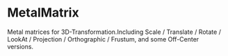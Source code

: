 # MetalMatrix
Metal matrices for 3D-Transformation.Including Scale / Translate / Rotate / LookAt / Projection / Orthographic / Frustum, and some Off-Center versions.
